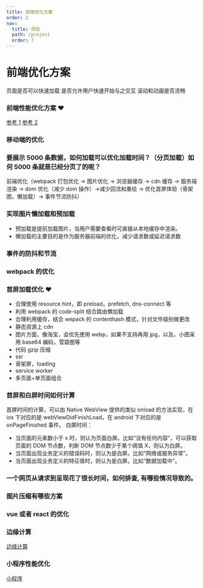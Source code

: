 ```yaml
---
title: 前端优化方案
order: 2
nav:
  title: 项目
  path: /project
  order: 7
---
```


# 前端优化方案

页面是否可以快速加载 是否允许用户快速开始与之交互 滚动和动画是否流畅

### 前端性能优化方案 ❤️

[参考 1](https://juejin.cn/post/6844903655330562062)
[参考 2](https://juejin.cn/post/6844903725975240711)

### 移动端的优化

### 要展示 5000 条数据，如何加载可以优化加载时间？（分页加载）如何 5000 条就是已经分页了的呢？

前端优化（webpack 打包优化 -> 图片优化 -> 浏览器缓存 -> cdn 缓存 -> 服务端渲染 -> dom 优化（减少 dom 操作）->减少回流和重绘 -> 优化首屏体验（骨架图，懒加载）-> 事件节流防抖）

### 实现图片懒加载和预加载

- 预加载是提前加载图片，当用户需要查看时可直接从本地缓存中渲染。
- 懒加载的主要目的是作为服务器前端的优化，减少请求数或延迟请求数

### 事件的防抖和节流

### webpack 的优化

### 首屏加载优化 ❤️

- 合理使用 resource hint，即 preload，prefetch, dns-connect 等
- 利用 webpack 的 code-split 结合路由懒加载
- 合理利用缓存，结合 wepack 的 contenthash 模式，针对文件级别做更改
- 静态资源上 cdn
- 图片方面，像淘宝，会优先使用 webp，如果不支持再用 jpg，以及，小图采用 base64 编码，雪碧图等
- 代码 gzip 压缩
- ssr
- 骨架屏，loading
- service worker
- 多页面+单页面组合

### 首屏和白屏时间如何计算

首屏时间的计算，可以由 Native WebView 提供的类似 onload 的方法实现，在 ios 下对应的是 webViewDidFinishLoad，在 android 下对应的是 onPageFinished 事件。
白屏时间：

- 当页面的元素数小于 x 时，则认为页面白屏。比如“没有任何内容”，可以获取页面的 DOM 节点数，判断 DOM 节点数少于某个阈值 X，则认为白屏。
- 当页面出现业务定义的错误码时，则认为是白屏。比如“网络或服务异常”。
- 当页面出现业务定义的特征值时，则认为是白屏。比如“数据加载中”。

### 一个网页从请求到呈现花了很长时间，如何排查, 有哪些情况导致的。

### 图片压缩有哪些方案

### vue 或者 react 的优化

### 边缘计算

[边缘计算](https://juejin.cn/post/6844904173788479502)

### 小程序性能优化

[小程序](https://juejin.cn/post/6844903638226173965)

